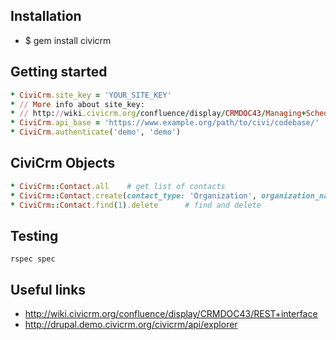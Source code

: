 ## Installation

* $ gem install civicrm

## Getting started

```ruby
* CiviCrm.site_key = 'YOUR_SITE_KEY'
* // More info about site_key:
* // http://wiki.civicrm.org/confluence/display/CRMDOC43/Managing+Scheduled+Jobs
* CiviCrm.api_base = 'https://www.example.org/path/to/civi/codebase/'
* CiviCrm.authenticate('demo', 'demo')
```

## CiviCrm Objects

```ruby
* CiviCrm::Contact.all    # get list of contacts
* CiviCrm::Contact.create(contact_type: 'Organization', organization_name: 'test') # create contact
* CiviCrm::Contact.find(1).delete      # find and delete
```

## Testing
```
rspec spec
```

## Useful links

* http://wiki.civicrm.org/confluence/display/CRMDOC43/REST+interface
* http://drupal.demo.civicrm.org/civicrm/api/explorer